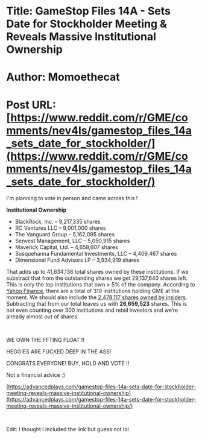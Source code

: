 # Title: GameStop Files 14A - Sets Date for Stockholder Meeting & Reveals Massive Institutional Ownership
# Author: Momoethecat
# Post URL: [https://www.reddit.com/r/GME/comments/nev4ls/gamestop_files_14a_sets_date_for_stockholder/](https://www.reddit.com/r/GME/comments/nev4ls/gamestop_files_14a_sets_date_for_stockholder/)


I'm planning to vote in person and came across this  !

**Institutional Ownership**

* BlackRock, Inc. – 9,217,335 shares
* RC Ventures LLC – 9,001,000 shares
* The Vanguard Group – 5,162,095 shares
* Senvest Management, LLC – 5,050,915 shares
* Maverick Capital, Ltd. – 4,658,607 shares
* Susquehanna Fundamental Investments, LLC – 4,409,467 shares
* Dimensional Fund Advisors LP – 3,934,919 shares

That adds up to 41,634,138 total shares owned by these institutions. If we substract that from the outstanding shares we get 29,137,640 shares left. This is only the top institutions that own > 5% of the company. According to [Yahoo Finance](https://finance.yahoo.com/quote/GME/holders/), there are a total of 310 institutions holding GME at the moment. We should also include the [2,478,117 shares owned by insiders](https://finra-markets.morningstar.com/MarketData/EquityOptions/detail.jsp?query=126%3A0P000002CH&sdkVersion=2.59.0). Subtracting that from our total leaves us with **26,659,523** shares. This is not even counting over 300 institutions and retail investors and we’re already almost out of shares.

&#x200B;

WE OWN THE FFTING FLOAT !!

HEGGIES ARE FUCKED DEEP IN THE ASS!

CONGRATS EVERYONE!  BUY, HOLD AND VOTE !!

Not a financial advice  :)

[https://advancedplays.com/gamestop-files-14a-sets-date-for-stockholder-meeting-reveals-massive-institutional-ownership](https://advancedplays.com/gamestop-files-14a-sets-date-for-stockholder-meeting-reveals-massive-institutional-ownership/)

&#x200B;

Edit: I thought I included the link but guess not lol